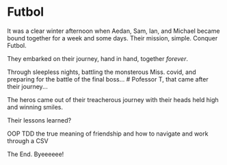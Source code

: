 # Futbol

It was a clear winter afternoon when Aedan, Sam, Ian, and Michael became bound together for a week and some days.
Their mission, simple. 
Conquer Futbol.

They embarked on their journey, hand in hand, together *forever*.

Through sleepless nights, 
battling the monsterous Miss. covid, 
and preparing for the battle of the final boss... # Pofessor T, that came after their journey...

The heros came out of their treacherous journey with their heads held high and winning smiles.

Their lessons learned?

OOP
TDD
the true meaning of friendship
and how to navigate and work through a CSV

The End. 
Byeeeeee!
